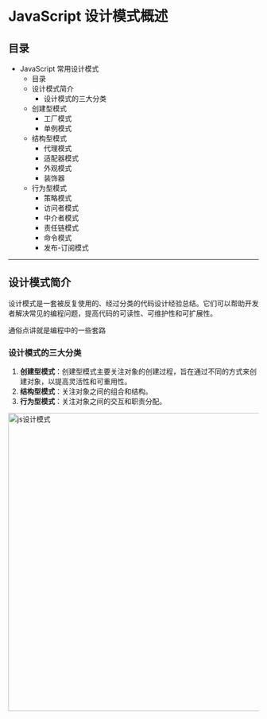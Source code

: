 # JavaScript 设计模式概述

## 目录

- JavaScript 常用设计模式
  - 目录
  - 设计模式简介
    - 设计模式的三大分类
  - 创建型模式
    - 工厂模式
    - 单例模式
  - 结构型模式
    - 代理模式
    - 适配器模式
    - 外观模式
    - 装饰器
  - 行为型模式
    - 策略模式
    - 访问者模式
    - 中介者模式
    - 责任链模式
    - 命令模式
    - 发布-订阅模式

---

## 设计模式简介

设计模式是一套被反复使用的、经过分类的代码设计经验总结。它们可以帮助开发者解决常见的编程问题，提高代码的可读性、可维护性和可扩展性。

通俗点讲就是编程中的一些套路

### 设计模式的三大分类

1. **创建型模式**：创建型模式主要关注对象的创建过程，旨在通过不同的方式来创建对象，以提高灵活性和可重用性。
2. **结构型模式**：关注对象之间的组合和结构。
3. **行为型模式**：关注对象之间的交互和职责分配。

<img src="/img/designPattern/js设计模式.webp" width='600px' alt="js设计模式"  />
